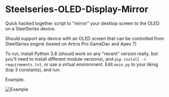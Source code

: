 # Steelseries-OLED-Display-Mirror

Quick hacked together script to "mirror" your desktop screen to the OLED on a SteelSeries device.

Should support any device with an OLED screen that can be controlled from SteelSeries engine (tested on Artcis Pro GameDac and Apex 7)

To run, install Python 3.8 (should work on any "recent" version really, but you'll need to install different module versions), and `pip install -r requirements.txt`, or use a virtual environment. Edit `main.py` to your liking (top 3 constants), and run.

Example:

![Example](https://media.giphy.com/media/MFPNPTrkW0Rtncbrjx/giphy-downsized-large.gif)
